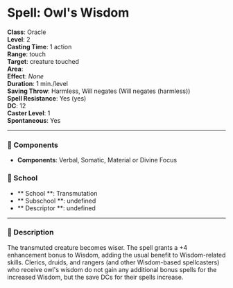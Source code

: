 
# Spell: Owl's Wisdom
**Class**: Oracle  
**Level**: 2  
**Casting Time**: 1 action  
**Range**: touch  
**Target**: creature touched  
**Area**:   
**Effect**: _None_  
**Duration**: 1 min./level  
**Saving Throw**: Harmless, Will negates (Will negates (harmless))  
**Spell Resistance**: Yes (yes)  
**DC**: 12  
**Caster Level**: 1  
**Spontaneous**: Yes

---

### 🔮 Components
- **Components**: Verbal, Somatic, Material or Divine Focus

### 🏫 School
- ** School **: Transmutation
- ** Subschool **: undefined
- ** Descriptor **: undefined
---

### 📜 Description
The transmuted creature becomes wiser. The spell grants a +4 enhancement bonus to Wisdom, adding the usual benefit to Wisdom-related skills. Clerics, druids, and rangers (and other Wisdom-based spellcasters) who receive owl's wisdom do not gain any additional bonus spells for the increased Wisdom, but the save DCs for their spells increase.
